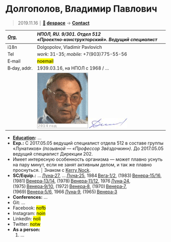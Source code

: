 # Долгополов, Владимир Павлович
> 2019.11.16 ┊ **[🚀](../index/index.md) [despace](index.md)** → **[Contact](contact.md)**

|*[Org.](contact.md)*|*НПОЛ, RU. 9/301. Отдел 512 «Проектно‑конструкторский». Ведущий специалист*|
|:--|:--|
|i18n| Dolgopolov, Vladimir Pavlovich |
|Tel| *work:* 31-35; *mobile:* +7(903)775-55-56 |
|E‑mail| <mark>noemail</mark> |
|B‑day, addr.| 1939.03.16, на НПОЛ с 1968 / … |
|| ![](f/contact/d/dolgopolov_001_animated.gif) [![](f/contact/d/dolgopolov_001_sign_thumb.jpg)](f/contact/d/dolgopolov_001_sign.png) |

   - **[Education](edu.md):** …
   - **Exp.:** С 2017.05.05 ведущий специалист отдела 512 в составе группы «Лунатиков» *(позывной — «Профессор Звёздочкин»)*. До 2017.05.05 ведущий специалист Дирекции 202.
   - Имеет интересную особенность организма — может плавно уснуть на пару минут, если не занят активным делом, и так же плавно проснуться. ┊ Знаком с [Kerry Nock](zz_nock1.md).
   - **SC/Equip.:** … [Луна‑27](луна_27.md), … [Луна‑25](луна_25.md), 1984 [Вега‑1/2](vega_1_2.md), (1983) [Венера‑15/16](venera_15_16.md), (1981) [Венера‑13/14](venera_13_14.md), (1978) [Венера‑11/12](venera_11_12.md), 1976 [Луна‑24](луна_24.md), (1975) [Венера‑9/10](venera_9_10.md), (1972) [Венера‑8](venera_8.md), (1970) [Венера‑7](venera_7.md), (1969) [Венера‑5/6](venera_5_6.md), 1966 [Луна‑9](луна_9.md), (1965) [Венера‑3](venera_2_3.md)
   - **Conferences:** …
   - Git: …
   - Facebook: <mark>nofb</mark>
   - Instagram: <mark>noin</mark>
   - LinkedIn: <mark>noli</mark>
   - Twitter: <mark>notw</mark>
   - **As a person:**
      1. …
